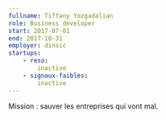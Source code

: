 ```yaml
---
fullname: Tiffany Yozgadalian
role: Business developer
start: 2017-07-01
end: 2017-10-31
employer: dinsic
startups:
    - reso:
        inactive
    - signaux-faibles:
        inactive
---
```

Mission : sauver les entreprises qui vont mal.
